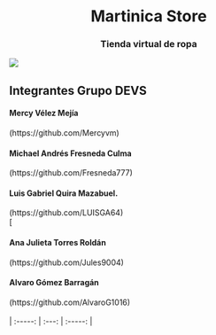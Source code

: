 <h1 align="center"> Martinica Store </h1>
<h3 align="center">Tienda virtual de ropa</h3>

<img align="center" src="https://user-images.githubusercontent.com/104043441/194168731-19adb72a-4990-4534-b711-e763142da6c4.png"> 

## Integrantes Grupo DEVS

<h4>Mercy Vélez Mejía</h4>(https://github.com/Mercyvm) 
<br><h4>Michael Andrés Fresneda Culma</h4>(https://github.com/Fresneda777) 
<br><h4>Luis Gabriel Quira Mazabuel.</h4>(https://github.com/LUISGA64) 
<br>[<h4>Ana Julieta Torres Roldán</h4>(https://github.com/Jules9004)  
<br><h4>Alvaro Gómez Barragán</h4>(https://github.com/AlvaroG1016) 
<br><br>
      | :-----: | :---: | :-----: |
